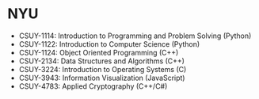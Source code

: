 # NYU

- CSUY-1114: Introduction to Programming and Problem Solving (Python)
- CSUY-1122: Introduction to Computer Science (Python)
- CSUY-1124: Object Oriented Programming (C++)
- CSUY-2134: Data Structures and Algorithms (C++)
- CSUY-3224: Introduction to Operating Systems (C)
- CSUY-3943: Information Visualization (JavaScript)
- CSUY-4783: Applied Cryptography (C++/C#)
